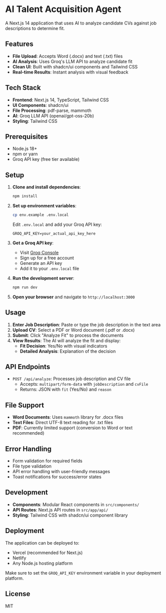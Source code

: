 # AI Talent Acquisition Agent

A Next.js 14 application that uses AI to analyze candidate CVs against job descriptions to determine fit.

## Features

- **File Upload**: Accepts Word (.docx) and text (.txt) files
- **AI Analysis**: Uses Groq's LLM API to analyze candidate fit
- **Clean UI**: Built with shadcn/ui components and Tailwind CSS
- **Real-time Results**: Instant analysis with visual feedback

## Tech Stack

- **Frontend**: Next.js 14, TypeScript, Tailwind CSS
- **UI Components**: shadcn/ui
- **File Processing**: pdf-parse, mammoth
- **AI**: Groq LLM API (openai/gpt-oss-20b)
- **Styling**: Tailwind CSS

## Prerequisites

- Node.js 18+
- npm or yarn
- Groq API key (free tier available)

## Setup

1. **Clone and install dependencies**:

   ```bash
   npm install
   ```

2. **Set up environment variables**:

   ```bash
   cp env.example .env.local
   ```

   Edit `.env.local` and add your Groq API key:

   ```
   GROQ_API_KEY=your_actual_api_key_here
   ```

3. **Get a Groq API key**:

   - Visit [Groq Console](https://console.groq.com/)
   - Sign up for a free account
   - Generate an API key
   - Add it to your `.env.local` file

4. **Run the development server**:

   ```bash
   npm run dev
   ```

5. **Open your browser** and navigate to `http://localhost:3000`

## Usage

1. **Enter Job Description**: Paste or type the job description in the text area
2. **Upload CV**: Select a PDF or Word document (.pdf or .docx)
3. **Submit**: Click "Analyze Fit" to process the documents
4. **View Results**: The AI will analyze the fit and display:
   - **Fit Decision**: Yes/No with visual indicators
   - **Detailed Analysis**: Explanation of the decision

## API Endpoints

- `POST /api/analyze`: Processes job description and CV file
  - Accepts: `multipart/form-data` with `jobDescription` and `cvFile`
  - Returns: JSON with `fit` (Yes/No) and `reason`

## File Support

- **Word Documents**: Uses `mammoth` library for .docx files
- **Text Files**: Direct UTF-8 text reading for .txt files
- **PDF**: Currently limited support (conversion to Word or text recommended)

## Error Handling

- Form validation for required fields
- File type validation
- API error handling with user-friendly messages
- Toast notifications for success/error states

## Development

- **Components**: Modular React components in `src/components/`
- **API Routes**: Next.js API routes in `src/app/api/`
- **Styling**: Tailwind CSS with shadcn/ui component library

## Deployment

The application can be deployed to:

- Vercel (recommended for Next.js)
- Netlify
- Any Node.js hosting platform

Make sure to set the `GROQ_API_KEY` environment variable in your deployment platform.

## License

MIT
